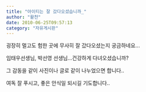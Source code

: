 ```yaml
---
title: "아이티는 잘 갔다오셨습니까_"
author: "활천"
date: 2010-06-25T09:57:13
category: "자유게시판"
---
```


굉장히 멀고도 험한 곳에 무사히 잘 갔다오셨는지 궁금하네요...

임태우선생님, 박선영 선생님...건강하게 다녀오셨습니까?

그 감동을 같이 사진이나 글로 같이 나누었으면 합니다..

여독 잘 푸시고, 좋은 안식일 되시길 기도합니다..
